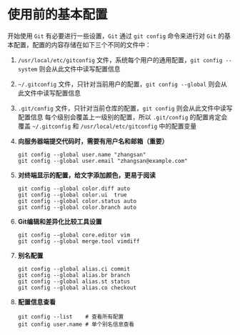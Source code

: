 # 使用前的基本配置

开始使用 `Git` 有必要进行一些设置，`Git` 通过 `git config`  命令来进行对 `Git` 的基本配置，配置的内容存储在如下三个不同的文件中：

1. `/usr/local/etc/gitconfig` 文件，系统每个用户的通用配置，`git config --system` 则会从此文件中读写配置信息
2. `~/.gitconfig` 文件，只针对当前用户的配置，`git config --global` 则会从此文件中读写配置信息
3. `.git/config` 文件，只针对当前仓库的配置，`git config` 则会从此文件中读写配置信息
    每个级别会覆盖上一级别的配置，所以 `.git/config` 的配置肯定会覆盖 `~/.gitconfig` 和 `/usr/local/etc/gitconfig` 中的配置变量


1. **向服务器端提交代码时，需要有用户名和邮箱（重要）**

   ```shell
   git config --global user.name "zhangsan"
   git config --global user.email "zhangsan@example.com"
   ```

2. **对终端显示的配置，给文字添加颜色，更易于阅读**

   ```shell
   git config --global color.diff auto
   git config --global color.ui  true      
   git config --global color.status auto
   git config --global color.branch auto
   ```

3. **Git编辑和差异化比较工具设置**

   ```shell
   git config --global core.editor vim
   git config --global merge.tool vimdiff
   ```

4. **别名配置**

   ```shell
   git config --global alias.ci commit	
   git config --global alias.br branch	
   git config --global alias.st status	
   git config --global alias.co checkout
   ```

5. **配置信息查看**

   ```shell
   git config --list    # 查看所有配置
   git config user.name # 单个别名信息查看
   ```